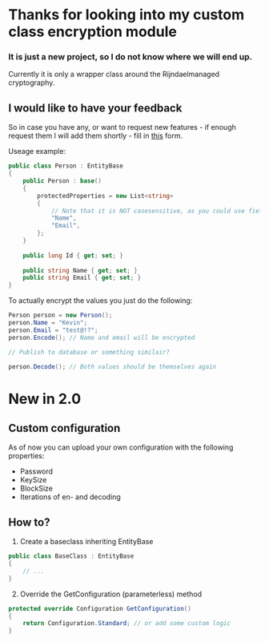 # Thanks for looking into my custom class encryption module
### It is just a new project, so I do not know where we will end up.

Currently it is only a wrapper class around the Rijndaelmanaged cryptography.

## I would like to have your feedback
So in case you have any, or want to request new features - if enough request them I will add them shortly - fill in [this](https://docs.google.com/forms/d/e/1FAIpQLScEEG5srRuAewsxFCKtZKA5JK2-lAhf3UAYOMaHc9LkDKxGiA/viewform?usp=sf_link) form.

Useage example:
```csharp
public class Person : EntityBase
{
	public Person : base()
	{ 
		protectedProperties = new List<string>
		{
			// Note that it is NOT casesensitive, as you could use fields/properties together
			"Name",
			"Email",
		};
	}
	
	public long Id { get; set; }
	
	public string Name { get; set; }
	public string Email { get; set; }
}
```

To actually encrypt the values you just do the following:
```csharp
Person person = new Person();
person.Name = "Kevin";
person.Email = "test@!?";
person.Encode(); // Name and email will be encrypted

// Publish to database or something similair?

person.Decode(); // Both values should be themselves again
```

# New in 2.0
## Custom configuration

As of now you can upload your own configuration with the following properties:
 * Password
 * KeySize
 * BlockSize
 * Iterations of en- and decoding
 
## How to?

1. Create a baseclass inheriting EntityBase
```csharp
public class BaseClass : EntityBase
{
	// ...
}
```

2. Override the GetConfiguration (parameterless) method
```csharp
protected override Configuration GetConfiguration()
{
	return Configuration.Standard; // or add some custom logic
}
```